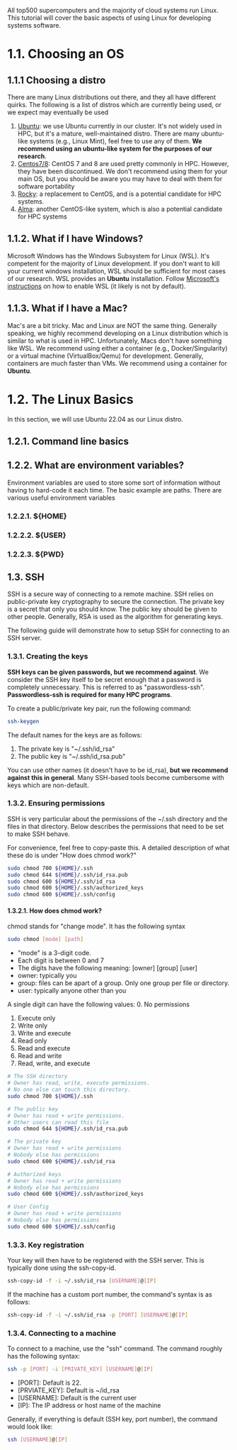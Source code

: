 All top500 supercomputers and the majority of cloud systems run Linux. This tutorial will cover the basic aspects of using Linux for developing systems software.

# 1.1. Choosing an OS

## 1.1.1 Choosing a distro
There are many Linux distributions out there, and they all have different quirks. The following is a list of distros which are currently being used, or we expect may eventually be used 
1. [Ubuntu](https://ubuntu.com/download/desktop): we use Ubuntu currently in our cluster. It's not widely used in HPC, but it's a mature, well-maintained distro. There are many ubuntu-like systems (e.g., Linux Mint), feel free to use any of them. **We recommend using an ubuntu-like system for the purposes of our research**.
2. [Centos7/8](https://www.centos.org/download/): CentOS 7 and 8 are used pretty commonly in HPC. However, they have been discontinued. We don't recommend using them for your main OS, but you should be aware you may have to deal with them for software portability
3. [Rocky](https://rockylinux.org/): a replacement to CentOS, and is a potential candidate for HPC systems. 
4. [Alma](https://almalinux.org/): another CentOS-like system, which is also a potential candidate for HPC systems

## 1.1.2. What if I have Windows?

Microsoft Windows has the Windows Subsystem for Linux (WSL). It's competent for the majority of Linux development. If you don't want to kill your current windows installation, WSL should be sufficient for most cases of our research. WSL provides an **Ubuntu** installation. Follow [Microsoft's instructions](https://learn.microsoft.com/en-us/windows/wsl/install) on how to enable WSL (it likely is not by default).

## 1.1.3. What if I have a Mac?

Mac's are a bit tricky. Mac and Linux are NOT the same thing. Generally speaking, we highly recommend developing on a Linux distribution which is similar to what is used in HPC. Unfortunately, Macs don't have something like WSL. We recommend using either a container (e.g., Docker/Singularity) or a virtual machine (VirtualBox/Qemu) for development. Generally, containers are much faster than VMs. We recommend using a container for **Ubuntu**.

# 1.2. The Linux Basics

In this section, we will use Ubuntu 22.04 as our Linux distro.

## 1.2.1. Command line basics

## 1.2.2. What are environment variables?

Environment variables are used to store some sort of information without having to hard-code it each time. The basic example are paths. There are various useful environment variables

### 1.2.2.1. ${HOME}

### 1.2.2.2. ${USER}

### 1.2.2.3. ${PWD}

## 1.3. SSH

SSH is a secure way of connecting to a remote machine. SSH relies on public-private key cryptography to secure the connection. The private key is a secret that only you should know. The public key should be given to other people. Generally, RSA is used as the algorithm for generating keys.

The following guide will demonstrate how to setup SSH for connecting to an SSH server.

### 1.3.1. Creating the keys

**SSH keys can be given passwords, but we recommend against**. We consider the SSH key itself to be secret enough that a password is completely unnecessary. This is referred to as "passwordless-ssh". **Passwordless-ssh is required for many HPC programs**.

To create a public/private key pair, run the following command:
```bash
ssh-keygen
```

The default names for the keys are as follows:
1. The private key is "~/.ssh/id_rsa"
2. The public key is "~/.ssh/id_rsa.pub"

You can use other names (it doesn't have to be id_rsa), **but we recommend against this in general**. Many SSH-based tools become cumbersome with keys which are non-default.

### 1.3.2. Ensuring permissions

SSH is very particular about the permissions of the ~/.ssh directory and the files in that directory. Below describes the permissions that need to be set to make SSH behave.

For convenience, feel free to copy-paste this. A detailed description of what these do is under "How does chmod work?"
```bash
sudo chmod 700 ${HOME}/.ssh
sudo chmod 644 ${HOME}/.ssh/id_rsa.pub
sudo chmod 600 ${HOME}/.ssh/id_rsa
sudo chmod 600 ${HOME}/.ssh/authorized_keys
sudo chmod 600 ${HOME}/.ssh/config
```

#### 1.3.2.1. How does chmod work?

chmod stands for "change mode". It has the following syntax
```bash
sudo chmod [mode] [path]
```
* "mode" is a 3-digit code. 
* Each digit is between 0 and 7
* The digits have the following meaning: [owner] [group] [user]
* owner: typically you
* group: files can be apart of a group. Only one group per file or directory.
* user: typically anyone other than you

A single digit can have the following values:
0. No permissions
1. Execute only
2. Write only
3. Write and execute
4. Read only
5. Read and execute
6. Read and write
7. Read, write, and execute

```bash
# The SSH directory
# Owner has read, write, execute permissions. 
# No one else can touch this directory.
sudo chmod 700 ${HOME}/.ssh

# The public key
# Owner has read + write permissions.
# Other users can read this file
sudo chmod 644 ${HOME}/.ssh/id_rsa.pub

# The private key
# Owner has read + write permissions
# Nobody else has permissions
sudo chmod 600 ${HOME}/.ssh/id_rsa

# Authorized keys
# Owner has read + write permissions
# Nobody else has permissions
sudo chmod 600 ${HOME}/.ssh/authorized_keys

# User Config
# Owner has read + write permissions
# Nobody else has permissions
sudo chmod 600 ${HOME}/.ssh/config
```

### 1.3.3. Key registration

Your key will then have to be registered with the SSH server. This is typically done using the ssh-copy-id.
```bash
ssh-copy-id -f -i ~/.ssh/id_rsa [USERNAME]@[IP]
```

If the machine has a custom port number, the command's syntax is as follows:
```bash
ssh-copy-id -f -i ~/.ssh/id_rsa -p [PORT] [USERNAME]@[IP]
```

### 1.3.4. Connecting to a machine

To connect to a machine, use the "ssh" command. The command roughly has the following syntax:
```bash
ssh -p [PORT] -i [PRIVATE_KEY] [USERNAME]@[IP]
```
* [PORT]: Default is 22.
* [PRVIATE_KEY]: Default is ~/id_rsa
* [USERNAME]: Default is the current user
* [IP]: The IP address or host name of the machine

Generally, if everything is default (SSH key, port number), the command would look like:
```bash
ssh [USERNAME]@[IP]
```
